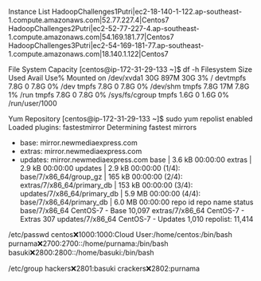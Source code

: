 Instance List
HadoopChallenges1Putri|ec2-18-140-1-122.ap-southeast-1.compute.amazonaws.com|52.77.227.4|Centos7
HadoopChallenges2Putri|ec2-52-77-227-4.ap-southeast-1.compute.amazonaws.com|54.169.181.77|Centos7
HadoopChallenges3Putri|ec2-54-169-181-77.ap-southeast-1.compute.amazonaws.com|18.140.1.122|Centos7

File System Capacity
[centos@ip-172-31-29-133 ~]$ df -h
Filesystem      Size  Used Avail Use% Mounted on
/dev/xvda1       30G  897M   30G   3% /
devtmpfs        7.8G     0  7.8G   0% /dev
tmpfs           7.8G     0  7.8G   0% /dev/shm
tmpfs           7.8G   17M  7.8G   1% /run
tmpfs           7.8G     0  7.8G   0% /sys/fs/cgroup
tmpfs           1.6G     0  1.6G   0% /run/user/1000


Yum Repository 
[centos@ip-172-31-29-133 ~]$ sudo yum repolist enabled
Loaded plugins: fastestmirror
Determining fastest mirrors
 * base: mirror.newmediaexpress.com
 * extras: mirror.newmediaexpress.com
 * updates: mirror.newmediaexpress.com
base                                                                                                                                             | 3.6 kB  00:00:00
extras                                                                                                                                           | 2.9 kB  00:00:00
updates                                                                                                                                          | 2.9 kB  00:00:00
(1/4): base/7/x86_64/group_gz                                                                                                                    | 165 kB  00:00:00
(2/4): extras/7/x86_64/primary_db                                                                                                                | 153 kB  00:00:00
(3/4): updates/7/x86_64/primary_db                                                                                                               | 5.9 MB  00:00:00
(4/4): base/7/x86_64/primary_db                                                                                                                  | 6.0 MB  00:00:00
repo id                                                                         repo name                                                                         status
base/7/x86_64                                                                   CentOS-7 - Base                                                                   10,097
extras/7/x86_64                                                                 CentOS-7 - Extras                                                                    307
updates/7/x86_64                                                                CentOS-7 - Updates                                                                 1,010
repolist: 11,414

/etc/passwd 
centos:x:1000:1000:Cloud User:/home/centos:/bin/bash
purnama:x:2700:2700::/home/purnama:/bin/bash
basuki:x:2800:2800::/home/basuki:/bin/bash

/etc/group
hackers:x:2801:basuki
crackers:x:2802:purnama

